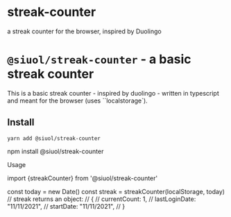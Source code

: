 # streak-counter
a streak counter for the browser, inspired by Duolingo

# `@siuol/streak-counter` - a basic streak counter

This is a basic streak counter - inspired by duolingo - written in typescript and meant for the browser (uses ``localstorage`).

## Install

```shell
yarn add @siuol/streak-counter
```

npm install @siuol/streak-counter

Usage

import {streakCounter} from '@siuol/streak-counter'

const today = new Date()
const streak = streakCounter(localStorage, today)
// streak returns an object:
// {
//    currentCount: 1,
//    lastLoginDate: "11/11/2021",
//    startDate: "11/11/2021",
// }
